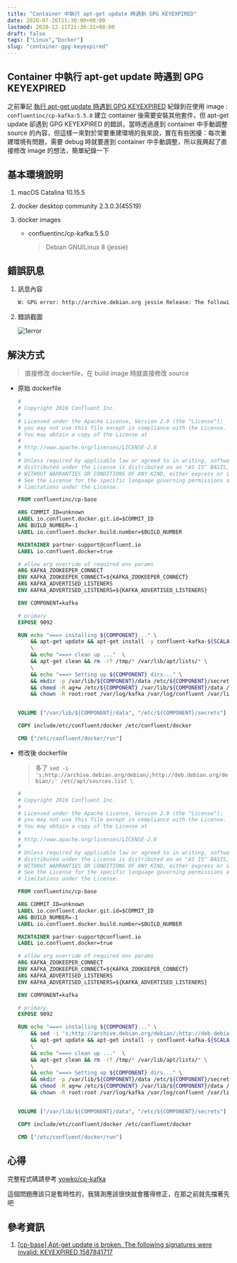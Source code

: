 ```yaml
---
title: "Container 中執行 apt-get update 時遇到 GPG KEYEXPIRED"
date: 2020-07-26T21:30:00+08:00
lastmod: 2020-12-11T21:30:31+08:00
draft: false
tags: ["Linux","Docker"]
slug: "container-gpg-keyexpired"
---
```


## Container 中執行 apt-get update 時遇到 GPG KEYEXPIRED

之前筆記 [執行 apt-get update 時遇到 GPG KEYEXPIRED](/debian-keyexpired/) 紀錄到在使用 image : `confluentinc/cp-kafka:5.5.0` 建立 container 後需要安裝其他套件，但 apt-get update 卻遇到 GPG KEYEXPIRED 的錯誤，當時透過進到 container 中手動調整 source 的內容，但這樣一來對於常要重建環境的我來說，實在有些困擾：每次重建環境有問題，需要 debug 時就要進到 container 中手動調整，所以我興起了直接修改 image 的想法，簡單紀錄一下

## 基本環境說明

1. macOS Catalina 10.15.5
2. docker desktop community 2.3.0.3(45519)
3. docker images

    - confluentinc/cp-kafka:5.5.0

        > Debian GNU/Linux 8 (jessie)

## 錯誤訊息

1. 訊息內容

    ```txt
    W: GPG error: http://archive.debian.org jessie Release: The following signatures were invalid: KEYEXPIRED 1587841717
    ```

2. 錯誤截圖

    ![1error](https://user-images.githubusercontent.com/3851540/87849408-faaa0300-c91a-11ea-986d-156f88459477.jpg)

## 解決方式

> 直接修改 dockerfile，在 build image 時就直接修改 source

- 原始 dockerfile

    ```dockerfile
    #
    # Copyright 2016 Confluent Inc.
    #
    # Licensed under the Apache License, Version 2.0 (the "License");
    # you may not use this file except in compliance with the License.
    # You may obtain a copy of the License at
    #
    # http://www.apache.org/licenses/LICENSE-2.0
    #
    # Unless required by applicable law or agreed to in writing, software
    # distributed under the License is distributed on an "AS IS" BASIS,
    # WITHOUT WARRANTIES OR CONDITIONS OF ANY KIND, either express or implied.
    # See the License for the specific language governing permissions and
    # limitations under the License.
    
    FROM confluentinc/cp-base
    
    ARG COMMIT_ID=unknown
    LABEL io.confluent.docker.git.id=$COMMIT_ID
    ARG BUILD_NUMBER=-1
    LABEL io.confluent.docker.build.number=$BUILD_NUMBER
    
    MAINTAINER partner-support@confluent.io
    LABEL io.confluent.docker=true
    
    # allow arg override of required env params
    ARG KAFKA_ZOOKEEPER_CONNECT
    ENV KAFKA_ZOOKEEPER_CONNECT=${KAFKA_ZOOKEEPER_CONNECT}
    ARG KAFKA_ADVERTISED_LISTENERS
    ENV KAFKA_ADVERTISED_LISTENERS=${KAFKA_ADVERTISED_LISTENERS}
    
    ENV COMPONENT=kafka
    
    # primary
    EXPOSE 9092
    
    RUN echo "===> installing ${COMPONENT}..." \
        && apt-get update && apt-get install -y confluent-kafka-${SCALA_VERSION}=${CONFLUENT_VERSION}${CONFLUENT_PLATFORM_LABEL}-${CONFLUENT_DEB_VERSION} \
        \
        && echo "===> clean up ..."  \
        && apt-get clean && rm -rf /tmp/* /var/lib/apt/lists/* \
        \
        && echo "===> Setting up ${COMPONENT} dirs..." \
        && mkdir -p /var/lib/${COMPONENT}/data /etc/${COMPONENT}/secrets\
        && chmod -R ag+w /etc/${COMPONENT} /var/lib/${COMPONENT}/data /etc/${COMPONENT}/secrets \
        && chown -R root:root /var/log/kafka /var/log/confluent /var/lib/kafka /var/lib/zookeeper
    
    
    VOLUME ["/var/lib/${COMPONENT}/data", "/etc/${COMPONENT}/secrets"]
    
    COPY include/etc/confluent/docker /etc/confluent/docker
    
    CMD ["/etc/confluent/docker/run"]
    ```

- 修改後 dockerfile

    > 多了 `sed -i 's;http://archive.debian.org/debian/;http://deb.debian.org/debian/;' /etc/apt/sources.list \`

    ```dockerfile
    #
    # Copyright 2016 Confluent Inc.
    #
    # Licensed under the Apache License, Version 2.0 (the "License");
    # you may not use this file except in compliance with the License.
    # You may obtain a copy of the License at
    #
    # http://www.apache.org/licenses/LICENSE-2.0
    #
    # Unless required by applicable law or agreed to in writing, software
    # distributed under the License is distributed on an "AS IS" BASIS,
    # WITHOUT WARRANTIES OR CONDITIONS OF ANY KIND, either express or implied.
    # See the License for the specific language governing permissions and
    # limitations under the License.
    
    FROM confluentinc/cp-base
    
    ARG COMMIT_ID=unknown
    LABEL io.confluent.docker.git.id=$COMMIT_ID
    ARG BUILD_NUMBER=-1
    LABEL io.confluent.docker.build.number=$BUILD_NUMBER
    
    MAINTAINER partner-support@confluent.io
    LABEL io.confluent.docker=true
    
    # allow arg override of required env params
    ARG KAFKA_ZOOKEEPER_CONNECT
    ENV KAFKA_ZOOKEEPER_CONNECT=${KAFKA_ZOOKEEPER_CONNECT}
    ARG KAFKA_ADVERTISED_LISTENERS
    ENV KAFKA_ADVERTISED_LISTENERS=${KAFKA_ADVERTISED_LISTENERS}
    
    ENV COMPONENT=kafka
    
    # primary
    EXPOSE 9092
    
    RUN echo "===> installing ${COMPONENT}..." \
        && sed -i 's;http://archive.debian.org/debian/;http://deb.debian.org/debian/;' /etc/apt/sources.list \
        && apt-get update && apt-get install -y confluent-kafka-${SCALA_VERSION}=${CONFLUENT_VERSION}${CONFLUENT_PLATFORM_LABEL}-${CONFLUENT_DEB_VERSION} \
        \
        && echo "===> clean up ..."  \
        && apt-get clean && rm -rf /tmp/* /var/lib/apt/lists/* \
        \
        && echo "===> Setting up ${COMPONENT} dirs..." \
        && mkdir -p /var/lib/${COMPONENT}/data /etc/${COMPONENT}/secrets\
        && chmod -R ag+w /etc/${COMPONENT} /var/lib/${COMPONENT}/data /etc/${COMPONENT}/secrets \
        && chown -R root:root /var/log/kafka /var/log/confluent /var/lib/kafka /var/lib/zookeeper
    
    
    VOLUME ["/var/lib/${COMPONENT}/data", "/etc/${COMPONENT}/secrets"]
    
    COPY include/etc/confluent/docker /etc/confluent/docker
    
    CMD ["/etc/confluent/docker/run"]
    ```

## 心得

完整程式碼請參考 [yowko/cp-kafka](https://github.com/yowko/cp-kafka)

這個問題應該只是暫時性的，我猜測應該很快就會獲得修正，在那之前就先擋著先吧

## 參考資訊

1. [[cp-base] Apt-get update is broken. The following signatures were invalid: KEYEXPIRED 1587841717](https://github.com/confluentinc/cp-docker-images/issues/849#issuecomment-626771381)